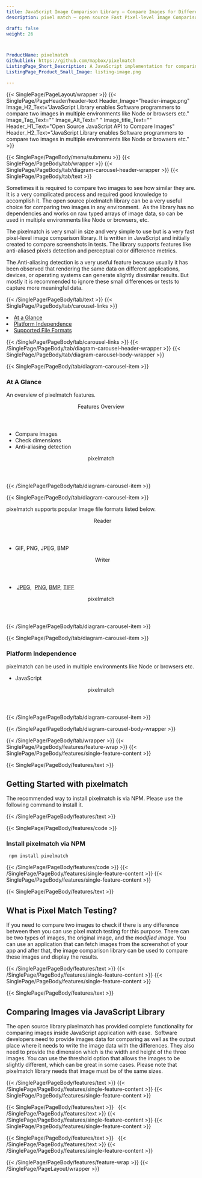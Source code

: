 ```yaml
---
title: JavaScript Image Comparison Library – Compare Images for Differences
description: pixel match – open source Fast Pixel-level Image Comparison library that allows programmers to compare images multiple environments like Node or browsers. 

draft: false
weight: 26



ProductName: pixelmatch
Githublink: https://github.com/mapbox/pixelmatch
ListingPage_Short_Description: A JavaScript implementation for comparing two images in any environment. It supports working with popular image file formats like PNG, JPEG, BMP, TIFF & more.
ListingPage_Product_Small_Image: listing-image.png 

---
```


{{< SinglePage/PageLayout/wrapper >}}
{{< SinglePage/PageHeader/header-text
Header_Image="header-image.png"
Image_H2_Text="JavaScript Library enables Software programmers to compare two images in multiple environments like Node or browsers etc."
Image_Tag_Text=""
Image_Alt_Text=" "
Image_title_Text=""
Header_H1_Text="Open Source JavaScript API to Compare Images"
Header_H2_Text="JavaScript Library enables Software programmers to compare two images in multiple environments like Node or browsers etc." >}}

{{< SinglePage/PageBody/menu/submenu >}}
{{< SinglePage/PageBody/tab/wrapper >}}
{{< SinglePage/PageBody/tab/diagram-carousel-header-wrapper >}}
{{< SinglePage/PageBody/tab/text >}}



<p>Sometimes it is required to compare two images to see how similar they are. It is a very complicated process and required good knowledge to accomplish it. The open source pixelmatch library can be a very useful choice for comparing two images in any environment.  As the library has no dependencies and works on raw typed arrays of image data, so can be used in multiple environments like Node or browsers, etc.</p>
<p>The pixelmatch is very small in size and very simple to use but is a very fast pixel-level image comparison library. It is written in JavaScript and initially created to compare screenshots in tests. The library supports features like anti-aliased pixels detection and perceptual color difference metrics.</p>
<p>The Anti-aliasing detection is a very useful feature because usually it has been observed that rendering the same data on different applications, devices, or operating systems can generate slightly dissimilar results. But mostly it is recommended to ignore these small differences or tests to capture more meaningful data.</p>

{{< /SinglePage/PageBody/tab/text >}}
{{< SinglePage/PageBody/tab/carousel-links >}}

<li data-target="#diagramcarousel" data-slide-to="0"><a href="#">At a Glance</a></li>
<li data-target="#diagramcarousel" data-slide-to="2"><a href="#">Platform Independence</a></li>
<li data-target="#diagramcarousel" data-slide-to="1"><a class="activetab" href="#">Supported File Formats</a></li>


{{< /SinglePage/PageBody/tab/carousel-links >}}
{{< /SinglePage/PageBody/tab/diagram-carousel-header-wrapper >}}
{{< SinglePage/PageBody/tab/diagram-carousel-body-wrapper >}}

{{< SinglePage/PageBody/tab/diagram-carousel-item >}}
<h3>At A Glance</h3>
<p>An overview of pixelmatch features.</p>
<div class="diagram1 d1-poi">
<div class="d1-row">
<div class="d1-col d1-right"><header>Features Overview</header>
<ul>
<li>Compare images</li>
<li>Check dimensions</li>
<li>Anti-aliasing detection</li>
</ul>
</div>
</div>
<div class="d1-logo" style="border: none;"><header>pixelmatch</header><footer><small></small></footer></div>
<!--/logo--></div>
<!--/diagram1-->
{{< /SinglePage/PageBody/tab/diagram-carousel-item >}}

{{< SinglePage/PageBody/tab/diagram-carousel-item >}}
<p>pixelmatch supports popular Image file formats listed below.</p>
<div class="diagram1 d2  d1-poi">
<div class="d1-row">
<div class="d1-col d1-left"><header><i class="fa fa-arrows-v "> </i> Reader</header>
<ul>
<li>GIF, PNG, JPEG, BMP</li>
</ul>
</div>
<!--/left-->
<div class="d1-col d1-right"><header><i class="fa  fa-long-arrow-down"> </i> Writer</header>
<ul>
<li> <a href="https://docs.fileformat.com/image/jpeg/">JPEG</a>,  <a href="https://docs.fileformat.com/image/png/">PNG</a>, <a href="https://docs.fileformat.com/image/bmp/">BMP</a>, <a href="https://docs.fileformat.com/image/tiff/">TIFF</a></li>
</ul>
</div>
<!--/right--></div>
<!--/row-->
<div class="d1-logo" style="border: none;"><header>pixelmatch</header><footer><small></small></footer></div>
<!--/logo--></div>
<!--/diagram2-->
{{< /SinglePage/PageBody/tab/diagram-carousel-item >}}

{{< SinglePage/PageBody/tab/diagram-carousel-item >}}
<h3>Platform Independence</h3>
<p>pixelmatch can be used in multiple environments like Node or browsers etc.</p>
<div class="diagram1 d1-poi">
<div class="d1-row">
<div class="d1-col d1-right">
<ul>
<li>JavaScript </li>
</ul>
</div>
<!--/right--></div>
<!--/row-->
<div class="d1-logo" style="border: none;"><header>pixelmatch</header><footer><small></small></footer></div>
<!--/logo--></div>
<!--/diagram2 -->
{{< /SinglePage/PageBody/tab/diagram-carousel-item >}}

{{< /SinglePage/PageBody/tab/diagram-carousel-body-wrapper >}}

{{< /SinglePage/PageBody/tab/wrapper >}}
{{< SinglePage/PageBody/features/feature-wrap >}}
{{< SinglePage/PageBody/features/single-feature-content >}}

{{< SinglePage/PageBody/features/text >}}
<h2 class="h2title">Getting Started with pixelmatch</h2>
<p>The recommended way to install pixelmatch is via NPM. Please use the following command to install it.</p>
{{< /SinglePage/PageBody/features/text >}}

{{< SinglePage/PageBody/features/code >}}
<h3><strong>Install pixelmatch via NPM</strong></h3>
<pre><code class="html"> npm install pixelmatch </code></pre>

{{< /SinglePage/PageBody/features/code >}}
{{< /SinglePage/PageBody/features/single-feature-content >}}
{{< SinglePage/PageBody/features/single-feature-content >}}

{{< SinglePage/PageBody/features/text >}}
<h2 class="h2title">What is Pixel Match Testing?</h2>
<p>If you need to compare two images to check if there is any difference between then you can use pixel match testing for this purpose. There can be two types of images, the original image, and the <em>modified</em> <em>image</em>. You can use an application that can fetch images from the screenshot of your app and after that, the image comparison library can be used to compare these images and display the results.</p>

{{< /SinglePage/PageBody/features/text >}}
{{< /SinglePage/PageBody/features/single-feature-content >}}
{{< SinglePage/PageBody/features/single-feature-content >}}

{{< SinglePage/PageBody/features/text >}}
<h2 class="h2title">Comparing Images via JavaScript Library</h2>
<p>The open source library pixelmatch has provided complete functionality for comparing images inside JavaScript application with ease.  Software developers need to provide images data for comparing as well as the output place where it needs to write the image data with the differences. They also need to provide the dimension which is the width and height of the three images. You can use the threshold option that allows the images to be slightly different, which can be great in some cases. Please note that pixelmatch library needs that image must be of the same sizes.</p>

{{< /SinglePage/PageBody/features/text >}}
{{< /SinglePage/PageBody/features/single-feature-content >}}
{{< SinglePage/PageBody/features/single-feature-content >}}

{{< SinglePage/PageBody/features/text >}}
 
{{< /SinglePage/PageBody/features/text >}}
{{< /SinglePage/PageBody/features/single-feature-content >}}
{{< SinglePage/PageBody/features/single-feature-content >}}

{{< SinglePage/PageBody/features/text >}}
 
{{< /SinglePage/PageBody/features/text >}}
{{< /SinglePage/PageBody/features/single-feature-content >}}

{{< /SinglePage/PageBody/features/feature-wrap >}}
{{< /SinglePage/PageLayout/wrapper >}}